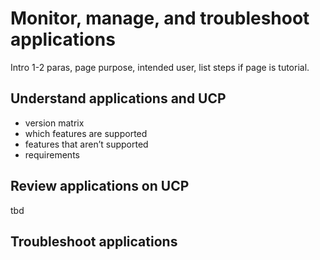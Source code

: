 <!--[metadata]>
+++
title = "Applications"
description = "Monitor, manage, troubleshoot applications"
keywords = ["tbd, tbd"]
[menu.main]
parent="mn_manage_ucp"
+++
<![end-metadata]-->

# Monitor, manage, and troubleshoot applications

Intro 1-2 paras, page purpose, intended user, list steps if page is tutorial.


## Understand applications and UCP
* version matrix
* which features are supported
* features that aren’t supported
* requirements

## Review applications on UCP

tbd

## Troubleshoot applications
